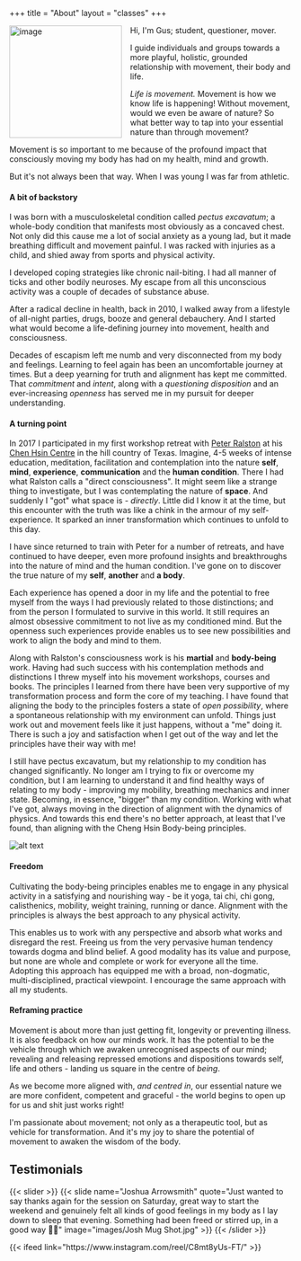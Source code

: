 +++
title = "About"
layout = "classes"
+++


<div class="article__head" style="">
    <img src="/images/gus.jpg" alt="image" height="200px" width="200px" style="float: left; margin-right: 15px;">
</div>
Hi, 
I'm Gus; student, questioner, mover.

I guide individuals and groups towards a more playful, holistic, grounded relationship with movement, their body and life. 

*Life is movement.* Movement is how we know life is happening! Without movement, would we even be aware of nature? So what better way to tap into your essential nature than through movement?

Movement is so important to me because of the profound impact that consciously moving my body has had on my health, mind and growth. 

But it's not always been that way. When I was young I was far from athletic. 
#### A bit of backstory
I was born with a musculoskeletal condition called *pectus excavatum*; a whole-body condition that manifests most obviously as a concaved chest. Not only did this cause me a lot of social anxiety as a young lad, but it made breathing difficult and movement painful. I was racked with injuries as a child, and shied away from sports and physical activity. 

I developed coping strategies like chronic nail-biting. I had all manner of ticks and other bodily neuroses. My escape from all this unconscious activity was a couple of decades of substance abuse. 

After a radical decline in health, back in 2010, I walked away from a lifestyle of all-night parties, drugs, booze and general debauchery. And I started what would become a life-defining journey into movement, health and consciousness. 

Decades of escapism left me numb and very disconnected from my body and feelings. Learning to feel again has been an uncomfortable journey at times. But a deep yearning for truth and alignment has kept me committed. That *commitment* and *intent*, along with a *questioning disposition* and an ever-increasing *openness* has served me in my pursuit for deeper understanding. 
#### A turning point
In 2017 I participated in my first workshop retreat with [Peter Ralston](https://chenghsin.com/who-is-peter-ralston/) at his [Chen Hsin Centre](https://chenghsin.com/workshops/) in the hill country of Texas. Imagine, 4-5 weeks of intense education, meditation, facilitation and contemplation into the nature **self**, **mind**, **experience**, **communication** and the **human condition**. There I had what Ralston calls a "direct consciousness". It might seem like a strange thing to investigate, but I was contemplating the nature of **space**. And suddenly I "got" what space is - *directly*. Little did I know it at the time, but this encounter with the truth was like a chink in the armour of my self-experience. It sparked an inner transformation which continues to unfold to this day. 

I have since returned to train with Peter for a number of retreats, and have continued to have deeper, even more profound insights and breakthroughs into the nature of mind and the human condition. I've gone on to discover the true nature of my **self**, **another** and **a body**. 

Each experience has opened a door in my life and the potential to free myself from the ways I had previously related to those distinctions; and from the person I formulated to survive in this world. It still requires an almost obsessive commitment to not live as my conditioned mind. But the openness such experiences provide enables us to see new possibilities and work to align the body and mind to them. 

Along with Ralston's consciousness work is his **martial** and **body-being** work. Having had such success with his contemplation methods and distinctions I threw myself into his movement workshops, courses and books. The principles I learned from there have been very supportive of my transformation process and form the core of my teaching. I have found that aligning the body to the principles fosters a state of *open possibility*, where a spontaneous relationship with my environment can unfold. Things just work out and movement feels like it just happens, without a "me" doing it. There is such a joy and satisfaction when I get out of the way and let the principles have their way with me!

I still have pectus excavatum, but my relationship to my condition has changed significantly. No longer am I trying to fix or overcome my condition, but I am learning to understand it and find healthy ways of relating to my body - improving my mobility, breathing mechanics and inner state. Becoming, in essence, "bigger" than my condition. Working with what I've got, always moving in the direction of alignment with the dynamics of physics. And towards this end there's no better approach, at least that I've found, than aligning with the Cheng Hsin Body-being principles. 

![alt text](/images/gusbridge.jpg)

#### Freedom
Cultivating the body-being principles enables me to engage in any physical activity in a satisfying and nourishing way - be it yoga, tai chi, chi gong, calisthenics, mobility, weight training, running or dance. Alignment with the principles is always the best approach to any physical activity. 

This enables us to work with any perspective and absorb what works and disregard the rest. Freeing us from the very pervasive human tendency towards dogma and blind belief. A good modality has its value and purpose, but none are whole and complete or work for everyone all the time. Adopting this approach has equipped me with a broad, non-dogmatic, multi-disciplined, practical viewpoint. I encourage the same approach with all my students. 

#### Reframing practice
Movement is about more than just getting fit, longevity or preventing illness. It is also feedback on how our minds work. It has the potential to be the vehicle through which we awaken unrecognised aspects of our mind; revealing and releasing repressed emotions and dispositions towards self, life and others - landing us square in the centre of *being*. 

As we become more aligned with, *and centred in*, our essential nature we are more confident, competent and graceful - the world begins to open up for us and shit just works right! 

I'm passionate about movement; not only as a therapeutic tool, but as vehicle for transformation. And it's my joy to share the potential of movement to awaken the wisdom of the body.  


<!-- ![alt text](/images/58.png) -->

<!--Slider-->

## Testimonials
{{< slider >}}
  {{< slide name="Joshua Arrowsmith" quote="Just wanted to say thanks again for the session on Saturday, great way to start the weekend and genuinely felt all kinds of good feelings in my body as I lay down to sleep that evening. Something had been freed or stirred up, in a good way 🙏🏼" image="images/Josh Mug Shot.jpg" >}}
{{< /slider >}}


<!--Instagram Feed-->
<p>
{{< ifeed link="https://www.instagram.com/reel/C8mt8yUs-FT/" >}}
</p>
